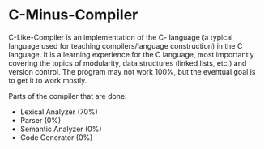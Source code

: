# C-Minus-Compiler
C-Like-Compiler is an implementation of the C- language (a typical language used for teaching
compilers/language construction) in the C language. It is a learning experience for the C language, most 
importantly covering the topics of modularity, data structures (linked lists, etc.) and version control. The 
program may not work 100%, but the eventual
goal is to get it to work mostly.

Parts of the compiler that are done:


* Lexical Analyzer  (70%)
* Parser            (0%)
* Semantic Analyzer (0%)
* Code Generator    (0%)
